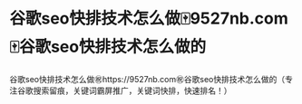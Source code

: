 # 谷歌seo快排技术怎么做🀄️9527nb.com🀄️谷歌seo快排技术怎么做的

谷歌seo快排技术怎么做㊗️https://9527nb.com㊗️谷歌seo快排技术怎么做的（专注谷歌搜索留痕，关键词霸屏推广，关键词快排，快速排名！）